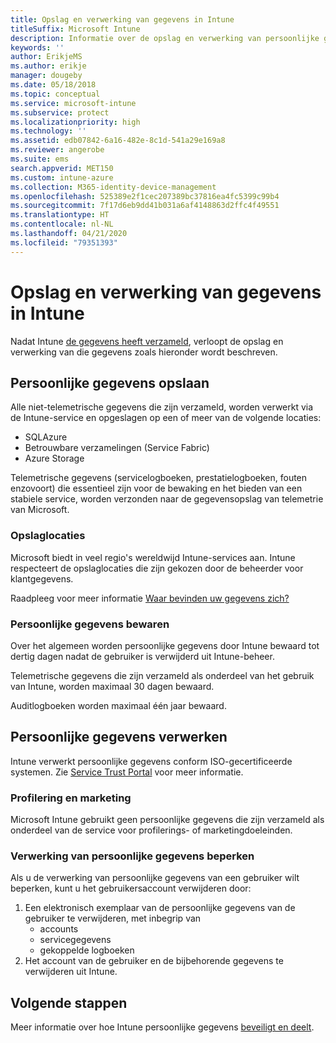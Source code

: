 ```yaml
---
title: Opslag en verwerking van gegevens in Intune
titleSuffix: Microsoft Intune
description: Informatie over de opslag en verwerking van persoonlijke gegevens in Intune.
keywords: ''
author: ErikjeMS
ms.author: erikje
manager: dougeby
ms.date: 05/18/2018
ms.topic: conceptual
ms.service: microsoft-intune
ms.subservice: protect
ms.localizationpriority: high
ms.technology: ''
ms.assetid: edb07842-6a16-482e-8c1d-541a29e169a8
ms.reviewer: angerobe
ms.suite: ems
search.appverid: MET150
ms.custom: intune-azure
ms.collection: M365-identity-device-management
ms.openlocfilehash: 525389e2f1cec207389bc37816ea4fc5399c99b4
ms.sourcegitcommit: 7f17d6eb9dd41b031a6af4148863d2ffc4f49551
ms.translationtype: HT
ms.contentlocale: nl-NL
ms.lasthandoff: 04/21/2020
ms.locfileid: "79351393"
---
```

# <a name="data-storage-and-processing-in-intune"></a>Opslag en verwerking van gegevens in Intune

Nadat Intune [de gegevens heeft verzameld](privacy-data-collect.md), verloopt de opslag en verwerking van die gegevens zoals hieronder wordt beschreven.

## <a name="storing-personal-data"></a>Persoonlijke gegevens opslaan

Alle niet-telemetrische gegevens die zijn verzameld, worden verwerkt via de Intune-service en opgeslagen op een of meer van de volgende locaties: 

- SQLAzure 
- Betrouwbare verzamelingen (Service Fabric)  
- Azure Storage 

Telemetrische gegevens (servicelogboeken, prestatielogboeken, fouten enzovoort) die essentieel zijn voor de bewaking en het bieden van een stabiele service, worden verzonden naar de gegevensopslag van telemetrie van Microsoft.

### <a name="storage-locations"></a>Opslaglocaties

Microsoft biedt in veel regio's wereldwijd Intune-services aan. Intune respecteert de opslaglocaties die zijn gekozen door de beheerder voor klantgegevens.

Raadpleeg voor meer informatie [Waar bevinden uw gegevens zich?](https://www.microsoft.com/trust-center/privacy/data-location)

### <a name="personal-data-retention"></a>Persoonlijke gegevens bewaren

Over het algemeen worden persoonlijke gegevens door Intune bewaard tot dertig dagen nadat de gebruiker is verwijderd uit Intune-beheer.

Telemetrische gegevens die zijn verzameld als onderdeel van het gebruik van Intune, worden maximaal 30 dagen bewaard.

Auditlogboeken worden maximaal één jaar bewaard.

## <a name="processing-personal-data"></a>Persoonlijke gegevens verwerken

Intune verwerkt persoonlijke gegevens conform ISO-gecertificeerde systemen. Zie [Service Trust Portal](https://www.microsoft.com/en-us/TrustCenter/stp) voor meer informatie.

### <a name="profiling-and-marketing"></a>Profilering en marketing

Microsoft Intune gebruikt geen persoonlijke gegevens die zijn verzameld als onderdeel van de service voor profilerings- of marketingdoeleinden. 

### <a name="restrict-processing-of-personal-data"></a>Verwerking van persoonlijke gegevens beperken

Als u de verwerking van persoonlijke gegevens van een gebruiker wilt beperken, kunt u het gebruikersaccount verwijderen door:
1. Een elektronisch exemplaar van de persoonlijke gegevens van de gebruiker te verwijderen, met inbegrip van
    - accounts
    - servicegegevens
    - gekoppelde logboeken
2. Het account van de gebruiker en de bijbehorende gegevens te verwijderen uit Intune.

## <a name="next-steps"></a>Volgende stappen

Meer informatie over hoe Intune persoonlijke gegevens [beveiligt en deelt](privacy-data-secure-share.md). 
